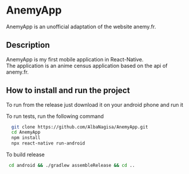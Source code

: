 # AnemyApp

AnemyApp is an unofficial adaptation of the website anemy.fr.

## Description

AnemyApp is my first mobile application in React-Native.  
The application is an anime census application based on the api of anemy.fr. 
## How to install and run the project

To run from the release just download it on your android phone and run it

To run tests, run the following command

```bash
  git clone https://github.com/AlbaNagisa/AnemyApp.git
  cd AnemyApp
  npm install
  npx react-native run-android
```

To build release 

```bash
 cd android && ./gradlew assembleRelease && cd ..
```

